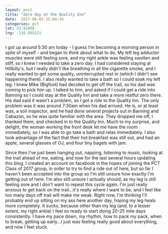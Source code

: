 ```yaml
---
layout: post
title: "Zero day at the Quality Inn"
date:  2017-06-03 22:08:34
categories: pct
lat: 33.92488
lng: -116.895221
---
```

I got up around 5:30 am today - I guess I'm becoming a morning person in spite of myself - and began to think about what to do.  My left leg adductor muscles were still feeling sore, and my right ankle was feeling swollen and stiff, so I knew I needed to take a zero day.  I had considered staying at Hillbilly's, but I really didn't like breathing in all the cigarette smoke, and I really wanted to get some quality, uninterrupted rest in (which I didn't see happening there).  I also really wanted to take a bath so I could soak my left leg.  I knew Mike (Bigfoot) had decided to get off the trail, so his dad was coming to pick him up.  I talked to him, and asked if I could get a ride into Banning so I could stay at the Quality Inn and take a more restful zero there.  His dad said it wasn't a problem, so I got a ride to the Quality Inn.  The only problem was it was around 7:30am when his dad arrived.  He is, or at least was, a soil inspector, and he had done several projects out in Banning and Cabazon, so he was quite familiar with the area.  They dropped me off, I thanked them, and checked in to the Quality Inn.  Much to my surprise, and delight, the woman working the front desk let me have the room immediately, so I was able to go take a bath and relax immediately.  I also took advantage of the fact that their hot breakfast was still out, and had an apple, several glasses of OJ, and four tiny bagels with jam.

Since then I've just been hanging out, napping, listening to music, looking at the trail ahead of me, eating, and now for the last several hours updating this blog.  I created an account on facebook in the hopes of joining the PCT Class of 2017 group, in order to try to find a ride out of here, but so far I haven't been accepted into the group so I'm still unsure how exactly I'm getting out of here.  I'm also still unsure I actually should, as my leg is still feeling sore and I don't want to repeat this cycle again.  I'm just really anxious to get back on the trail...it's really where I want to be, and I feel like too many days off trail will make me weak.  Right now, I'm thinking I'll probably end up sitting on my ass here another day, hoping my leg heals more completely.  It sucks, because other than my leg (and, to a lesser extent, my right ankle) I feel so ready to start doing 20-25 mile days consistently.  I have my pace down, my rhythm, how to pack my pack, when to break, getting up early...I just was feeling really good about everything, and now I feel stuck.
